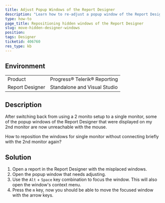 ```yaml
---
title: Adjust Popup Windows of the Report Designer
description: "Learn how to re-adjust a popup window of the Report Designer with the keyboard in Telerik Reporting."
type: how-to
page_title: Repositioning hidden windows of the Report Designer
slug: move-hidden-designer-windows
position: 
tags: Designer
ticketid: 406760
res_type: kb
---
```


## Environment
<table>
	<tbody>
		<tr>
			<td>Product</td>
			<td>Progress® Telerik® Reporting</td>
		</tr>
		<tr>
			<td>Report Designer</td>
			<td>Standalone and Visual Studio</td>
		</tr>
	</tbody>
</table>


## Description

After switching back from using a 2 monito setup to a single monitor, some of the popup windows of the Report Designer that were displayed on my 2nd monitor are now unreachable with the mouse.

How to reposition the windows for single monitor without connecting briefly with the 2nd monitor again?

## Solution

1. Open a report in the Report Designer with the misplaced windows.
1. Open the popup window that needs adjusting.
1. Use the `Alt` + `Space` key combination to focus the window. This will also open the window's context menu.
1. Press the `m` key, now you should be able to move the focused window with the arrow keys.


